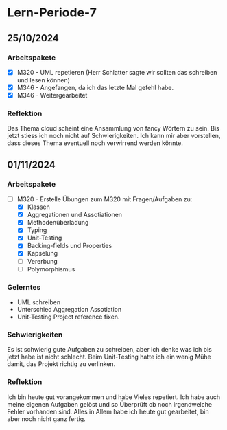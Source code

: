 # Lern-Periode-7

## 25/10/2024
### Arbeitspakete
- [x] M320 - UML repetieren (Herr Schlatter sagte wir sollten das schreiben und lesen können)
- [x] M346 - Angefangen, da ich das letzte Mal gefehl habe.
- [x] M346 - Weitergearbeitet

### Reflektion
Das Thema cloud scheint eine Ansammlung von fancy Wörtern zu sein. Bis jetzt stiess ich noch nicht auf Schwierigkeiten. Ich kann mir aber vorstellen, dass dieses Thema eventuell noch verwirrend werden könnte.

## 01/11/2024
### Arbeitspakete
- [ ] M320 - Erstelle Übungen zum M320 mit Fragen/Aufgaben zu:
  - [x] Klassen
  - [x] Aggregationen und Assotiationen
  - [x] Methodenüberladung
  - [x] Typing
  - [x] Unit-Testing
  - [x] Backing-fields und Properties
  - [x] Kapselung
  - [ ] Vererbung
  - [ ] Polymorphismus

### Gelerntes
- UML schreiben
- Unterschied Aggregation Assotiation
- Unit-Testing Project reference fixen.

### Schwierigkeiten
Es ist schwierig gute Aufgaben zu schreiben, aber ich denke was ich bis jetzt habe ist nicht schlecht. Beim Unit-Testing hatte ich ein wenig Mühe damit, das Projekt richtig zu verlinken. 

### Reflektion
Ich bin heute gut vorangekommen und habe Vieles repetiert. Ich habe auch meine eigenen Aufgaben gelöst und so Überprüft ob noch irgendwelche Fehler vorhanden sind. Alles in Allem habe ich heute gut gearbeitet, bin aber noch nicht ganz fertig.
